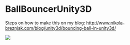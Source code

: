 # BallBouncerUnity3D

Steps on how to make this on my blog: http://www.nikola-breznjak.com/blog/unity3d/bouncing-ball-in-unity3d/

![](http://www.nikola-breznjak.com/blog/wp-content/uploads/2015/01/Bouncer.jpg)
